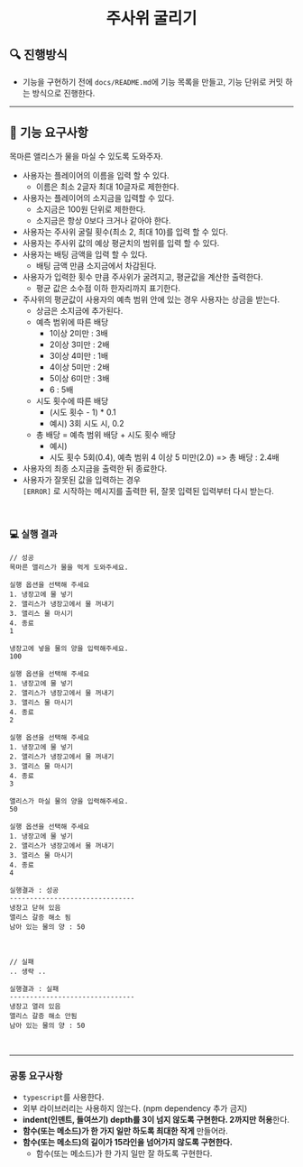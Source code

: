  <h1 align="middle">주사위 굴리기</h1>

## 🔍 진행방식

- 기능을 구현하기 전에 `docs/README.md`에 기능 목록을 만들고, 기능 단위로 커밋 하는 방식으로 진행한다.

---
## 🎯 기능 요구사항
목마른 앨리스가 물을 마실 수 있도록 도와주자.

- 사용자는 플레이어의 이름을 입력 할 수 있다.
  - 이름은 최소 2글자 최대 10글자로 제한한다. 
- 사용자는 플레이어의 소지금을 입력할 수 있다.
  - 소지금은 100원 단위로 제한한다.
  - 소지금은 항상 0보다 크거나 같아야 한다.
- 사용자는 주사위 굴릴 횟수(최소 2, 최대 10)를 입력 할 수 있다.
- 사용자는 주사위 값의 예상 평균치의 범위를 입력 할 수 있다.
- 사용자는 배팅 금액을 입력 할 수 있다. 
  - 배팅 금액 만큼 소지금에서 차감된다.
- 사용자가 입력한 횟수 만큼 주사위가 굴려지고, 평균값을 계산한 출력한다.
  - 평균 값은 소수점 이하 한자리까지 표기한다.
- 주사위의 평균값이 사용자의 예측 범위 안에 있는 경우 사용자는 상금을 받는다.
  - 상금은 소지금에 추가된다.
  - 예측 범위에 따른 배당
    - 1이상 2미만 : 3배
    - 2이상 3미만 : 2배
    - 3이상 4미만 : 1배
    - 4이상 5미만 : 2배
    - 5이상 6미만 : 3배
    - 6 : 5배
  - 시도 횟수에 따른 배당
    - (시도 횟수 - 1) * 0.1
    - 예시) 3회 시도 시, 0.2
  - 총 배당 = 예측 범위 배당 + 시도 횟수 배당
    - 예시)
    - 시도 횟수 5회(0.4), 예측 범위 4 이상 5 미만(2.0) => 총 배당 : 2.4배
- 사용자의 최종 소지금을 출력한 뒤 종료한다.
- 사용자가 잘못된 값을 입력하는 경우  
  `[ERROR]` 로 시작하는 메시지를 출력한 뒤, 잘못 입력된 입력부터 다시 받는다.

<br>


### 💻 실행 결과

```text
// 성공
목마른 앨리스가 물을 먹게 도와주세요.

실행 옵션을 선택해 주세요
1. 냉장고에 물 넣기
2. 앨리스가 냉장고에서 물 꺼내기
3. 앨리스 물 마시기
4. 종료
1

냉장고에 넣을 물의 양을 입력해주세요.
100

실행 옵션을 선택해 주세요
1. 냉장고에 물 넣기
2. 앨리스가 냉장고에서 물 꺼내기
3. 앨리스 물 마시기
4. 종료
2

실행 옵션을 선택해 주세요
1. 냉장고에 물 넣기
2. 앨리스가 냉장고에서 물 꺼내기
3. 앨리스 물 마시기
4. 종료
3

앨리스가 마실 물의 양을 입력해주세요.
50

실행 옵션을 선택해 주세요
1. 냉장고에 물 넣기
2. 앨리스가 냉장고에서 물 꺼내기
3. 앨리스 물 마시기
4. 종료
4

실행결과 : 성공
-------------------------------
냉장고 닫혀 있음
앨리스 갈증 해소 됨
남아 있는 물의 양 : 50
```
<br>

```text
// 실패
.. 생략 ..

실행결과 : 실패
-------------------------------
냉장고 열려 있음
앨리스 갈증 해소 안됨
남아 있는 물의 양 : 50
```

<br>

---

### 공통 요구사항
- `typescript`를 사용한다. 
- 외부 라이브러리는 사용하지 않는다. (npm dependency 추가 금지)
- **indent(인덴트, 들여쓰기) depth를 3이 넘지 않도록 구현한다. 2까지만 허용**한다.
- **함수(또는 메소드)가 한 가지 일만 하도록 최대한 작게** 만들어라.
- **함수(또는 메소드)의 길이가 15라인을 넘어가지 않도록 구현한다.**
  - 함수(또는 메소드)가 한 가지 일만 잘 하도록 구현한다.
